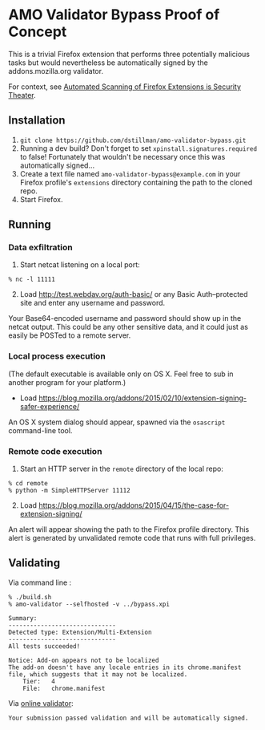 # AMO Validator Bypass Proof of Concept

This is a trivial Firefox extension that performs three potentially malicious tasks but would nevertheless be automatically signed by the addons.mozilla.org validator.

For context, see [Automated Scanning of Firefox Extensions is Security Theater](http://danstillman.com/2015/11/23/firefox-extension-scanning-is-security-theater).

## Installation

1. `git clone https://github.com/dstillman/amo-validator-bypass.git`
2. Running a dev build? Don't forget to set `xpinstall.signatures.required` to false! Fortunately that wouldn't be necessary once this was automatically signed…
3. Create a text file named `amo-validator-bypass@example.com` in your Firefox profile's `extensions` directory containing the path to the cloned repo.
4. Start Firefox.

## Running

### Data exfiltration

1. Start netcat listening on a local port:

  ```
  % nc -l 11111
  ```

2. Load http://test.webdav.org/auth-basic/ or any Basic Auth–protected site and enter any username and password.

Your Base64-encoded username and password should show up in the netcat output. This could be any other sensitive data, and it could just as easily be POSTed to a remote server.

### Local process execution

(The default executable is available only on OS X. Feel free to sub in another program for your platform.)

- Load https://blog.mozilla.org/addons/2015/02/10/extension-signing-safer-experience/

An OS X system dialog should appear, spawned via the `osascript` command-line tool.

### Remote code execution

1. Start an HTTP server in the `remote` directory of the local repo:

  ```
  % cd remote
  % python -m SimpleHTTPServer 11112
  ```

2. Load https://blog.mozilla.org/addons/2015/04/15/the-case-for-extension-signing/

An alert will appear showing the path to the Firefox profile directory. This alert is generated by unvalidated remote code that runs with full privileges.

## Validating

Via command line
:
```
% ./build.sh
% amo-validator --selfhosted -v ../bypass.xpi

Summary:
------------------------------
Detected type: Extension/Multi-Extension
------------------------------
All tests succeeded!

Notice:	Add-on appears not to be localized
The add-on doesn't have any locale entries in its chrome.manifest file, which suggests that it may not be localized.
	Tier:	4
	File:	chrome.manifest
```

Via [online validator](https://addons.mozilla.org/en-US/developers/addon/validate):

```
Your submission passed validation and will be automatically signed.
```
